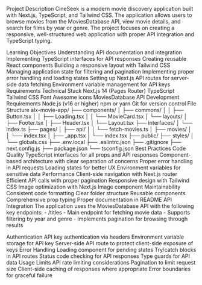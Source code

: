 Project Description
CineSeek is a modern movie discovery application built with Next.js, TypeScript, and Tailwind CSS. The application allows users to browse movies from the MoviesDatabase API, view movie details, and search for films by year or genre. The project focuses on creating a responsive, well-structured web application with proper API integration and TypeScript typing.

Learning Objectives
Understanding API documentation and integration
Implementing TypeScript interfaces for API responses
Creating reusable React components
Building a responsive layout with Tailwind CSS
Managing application state for filtering and pagination
Implementing proper error handling and loading states
Setting up Next.js API routes for server-side data fetching
Environment variable management for API keys
Requirements
Technical Stack
Next.js 14 (Pages Router)
TypeScript
Tailwind CSS
Font Awesome icons
MoviesDatabase API
Development Requirements
Node.js (v16 or higher)
npm or yarn
Git for version control
File Structure
alx-movie-app/
├── components/
│   ├── commons/
│   │   ├── Button.tsx
│   │   ├── Loading.tsx
│   │   └── MovieCard.tsx
│   └── layouts/
│       ├── Footer.tsx
│       ├── Header.tsx
│       └── Layout.tsx
├── interfaces/
│   └── index.ts
├── pages/
│   ├── api/
│   │   └── fetch-movies.ts
│   ├── movies/
│   │   └── index.tsx
│   ├── _app.tsx
│   └── index.tsx
├── public/
├── styles/
│   └── globals.css
├── .env.local
├── .eslintrc.json
├── .gitignore
├── next.config.js
├── package.json
└── tsconfig.json
Best Practices
Code Quality
TypeScript interfaces for all props and API responses
Component-based architecture with clear separation of concerns
Proper error handling in API requests
Loading states for better UX
Environment variables for sensitive data
Performance
Client-side navigation with Next.js router
Efficient API calls with proper pagination
Responsive design with Tailwind CSS
Image optimization with Next.js Image component
Maintainability
Consistent code formatting
Clear folder structure
Reusable components
Comprehensive prop typing
Proper documentation in README
API Integration
The application uses the MoviesDatabase API with the following key endpoints: - /titles - Main endpoint for fetching movie data - Supports filtering by year and genre - Implements pagination for browsing through results

Authentication
API key authentication via headers
Environment variable storage for API key
Server-side API route to protect client-side exposure of keys
Error Handling
Loading component for pending states
Try/catch blocks in API routes
Status code checking for API responses
Type guards for API data
Usage Limits
API rate limiting considerations
Pagination to limit request size
Client-side caching of responses where appropriate
Error boundaries for graceful failure
